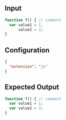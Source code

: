 
## Input
```javascript input
function f() { // comment
  var value1 = 1,
      value2 = 2;
}
```

## Configuration
```json configuration
{
  "extension": "js"
}
```

## Expected Output
```javascript expected output
function f() { // comment
  var value1 = 1;
  var value2 = 2;
}
```
